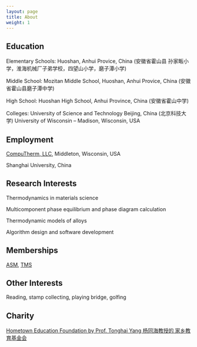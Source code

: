```yaml
---
layout: page
title: About
weight: 1
---
```


## Education

Elementary Schools: Huoshan, Anhui Provice, China (安徽省霍山县 孙家畈小学，淮海机械厂子弟学校，四望山小学，磨子潭小学)

Middle School: Mozitan Middle School, Huoshan, Anhui Provice, China (安徽省霍山县磨子潭中学)

High School: Huoshan High School, Anhui Province, China (安徽省霍山中学)

Colleges: University of Science and Technology Beijing, China (北京科技大学)
	University of Wisconsin – Madison, Wisconsin, USA

## Employment

[CompuTherm, LLC](http://www.computherm.com), Middleton, Wisconsin, USA

Shanghai University, China

## Research Interests

Thermodynamics in materials science

Multicomponent phase equilibrium and phase diagram calculation

Thermodynamic models of alloys

Algorithm design and software development

## Memberships

[ASM](http://www.asminternational.org/home), [TMS][tms link]

[tms link]: http://www.tms.org/TMSHome.aspx


## Other Interests

Reading, stamp collecting, playing bridge, golfing

## Charity

[Hometown Education Foundation by Prof. Tonghai Yang 杨同海教授的 家乡教育基金会][HEF link]

[HEF link]: http://www.hometowneducation.org
